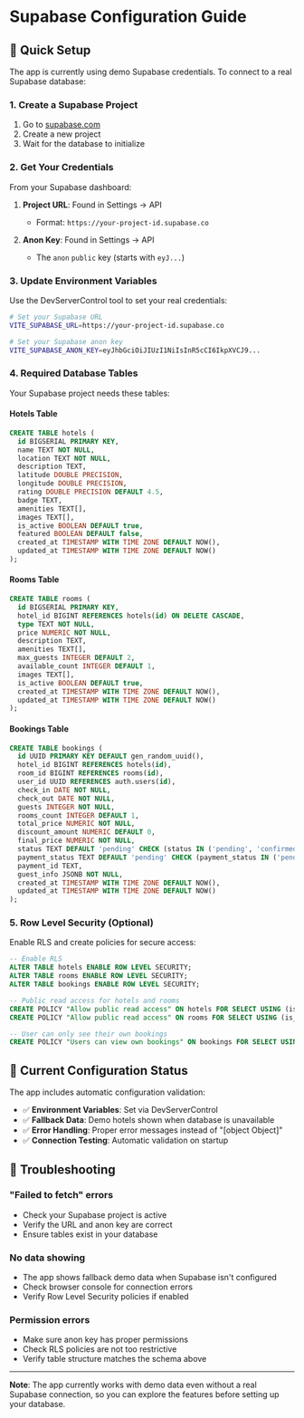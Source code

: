 # Supabase Configuration Guide

## 🚀 Quick Setup

The app is currently using demo Supabase credentials. To connect to a real Supabase database:

### 1. Create a Supabase Project
1. Go to [supabase.com](https://supabase.com)
2. Create a new project
3. Wait for the database to initialize

### 2. Get Your Credentials
From your Supabase dashboard:

1. **Project URL**: Found in Settings → API
   - Format: `https://your-project-id.supabase.co`

2. **Anon Key**: Found in Settings → API  
   - The `anon` `public` key (starts with `eyJ...`)

### 3. Update Environment Variables

Use the DevServerControl tool to set your real credentials:

```bash
# Set your Supabase URL
VITE_SUPABASE_URL=https://your-project-id.supabase.co

# Set your Supabase anon key  
VITE_SUPABASE_ANON_KEY=eyJhbGciOiJIUzI1NiIsInR5cCI6IkpXVCJ9...
```

### 4. Required Database Tables

Your Supabase project needs these tables:

#### Hotels Table
```sql
CREATE TABLE hotels (
  id BIGSERIAL PRIMARY KEY,
  name TEXT NOT NULL,
  location TEXT NOT NULL,
  description TEXT,
  latitude DOUBLE PRECISION,
  longitude DOUBLE PRECISION,
  rating DOUBLE PRECISION DEFAULT 4.5,
  badge TEXT,
  amenities TEXT[],
  images TEXT[],
  is_active BOOLEAN DEFAULT true,
  featured BOOLEAN DEFAULT false,
  created_at TIMESTAMP WITH TIME ZONE DEFAULT NOW(),
  updated_at TIMESTAMP WITH TIME ZONE DEFAULT NOW()
);
```

#### Rooms Table  
```sql
CREATE TABLE rooms (
  id BIGSERIAL PRIMARY KEY,
  hotel_id BIGINT REFERENCES hotels(id) ON DELETE CASCADE,
  type TEXT NOT NULL,
  price NUMERIC NOT NULL,
  description TEXT,
  amenities TEXT[],
  max_guests INTEGER DEFAULT 2,
  available_count INTEGER DEFAULT 1,
  images TEXT[],
  is_active BOOLEAN DEFAULT true,
  created_at TIMESTAMP WITH TIME ZONE DEFAULT NOW(),
  updated_at TIMESTAMP WITH TIME ZONE DEFAULT NOW()
);
```

#### Bookings Table
```sql
CREATE TABLE bookings (
  id UUID PRIMARY KEY DEFAULT gen_random_uuid(),
  hotel_id BIGINT REFERENCES hotels(id),
  room_id BIGINT REFERENCES rooms(id),
  user_id UUID REFERENCES auth.users(id),
  check_in DATE NOT NULL,
  check_out DATE NOT NULL,
  guests INTEGER NOT NULL,
  rooms_count INTEGER DEFAULT 1,
  total_price NUMERIC NOT NULL,
  discount_amount NUMERIC DEFAULT 0,
  final_price NUMERIC NOT NULL,
  status TEXT DEFAULT 'pending' CHECK (status IN ('pending', 'confirmed', 'cancelled', 'completed')),
  payment_status TEXT DEFAULT 'pending' CHECK (payment_status IN ('pending', 'paid', 'failed', 'refunded')),
  payment_id TEXT,
  guest_info JSONB NOT NULL,
  created_at TIMESTAMP WITH TIME ZONE DEFAULT NOW(),
  updated_at TIMESTAMP WITH TIME ZONE DEFAULT NOW()
);
```

### 5. Row Level Security (Optional)

Enable RLS and create policies for secure access:

```sql
-- Enable RLS
ALTER TABLE hotels ENABLE ROW LEVEL SECURITY;
ALTER TABLE rooms ENABLE ROW LEVEL SECURITY;
ALTER TABLE bookings ENABLE ROW LEVEL SECURITY;

-- Public read access for hotels and rooms
CREATE POLICY "Allow public read access" ON hotels FOR SELECT USING (is_active = true);
CREATE POLICY "Allow public read access" ON rooms FOR SELECT USING (is_active = true);

-- User can only see their own bookings
CREATE POLICY "Users can view own bookings" ON bookings FOR SELECT USING (auth.uid() = user_id);
```

## 🔧 Current Configuration Status

The app includes automatic configuration validation:

- ✅ **Environment Variables**: Set via DevServerControl
- ✅ **Fallback Data**: Demo hotels shown when database is unavailable  
- ✅ **Error Handling**: Proper error messages instead of "[object Object]"
- ✅ **Connection Testing**: Automatic validation on startup

## 🚨 Troubleshooting

### "Failed to fetch" errors
- Check your Supabase project is active
- Verify the URL and anon key are correct
- Ensure tables exist in your database

### No data showing
- The app shows fallback demo data when Supabase isn't configured
- Check browser console for connection errors
- Verify Row Level Security policies if enabled

### Permission errors
- Make sure anon key has proper permissions
- Check RLS policies are not too restrictive
- Verify table structure matches the schema above

---

**Note**: The app currently works with demo data even without a real Supabase connection, so you can explore the features before setting up your database.
